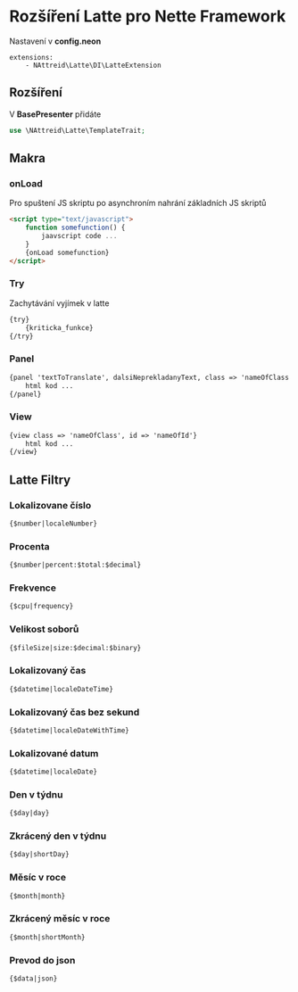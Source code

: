 # Rozšíření Latte pro Nette Framework
Nastavení v **config.neon**
```neon
extensions:
    - NAttreid\Latte\DI\LatteExtension
```

## Rozšíření
V **BasePresenter** přidáte
```php
use \NAttreid\Latte\TemplateTrait;
```

## Makra
### onLoad
Pro spuštení JS skriptu po asynchroním nahrání základních JS skriptů
```html
<script type="text/javascript">
    function somefunction() {
        jaavscript code ...
    }
    {onLoad somefunction}
</script>    
```

### Try
Zachytávání vyjímek v latte
```html
{try}
    {kriticka_funkce}
{/try}
```

### Panel
```html
{panel 'textToTranslate', dalsiNeprekladanyText, class => 'nameOfClass', id => 'nameOfId'}
    html kod ...
{/panel}
```

### View
```html
{view class => 'nameOfClass', id => 'nameOfId'}
    html kod ...
{/view}
```

## Latte Filtry
### Lokalizovane číslo
```html
{$number|localeNumber}
```

### Procenta
```html
{$number|percent:$total:$decimal}
```

### Frekvence
```html
{$cpu|frequency}
```

### Velikost soborů
```html
{$fileSize|size:$decimal:$binary}
```

### Lokalizovaný čas
```html
{$datetime|localeDateTime}
```


### Lokalizovaný čas bez sekund
```html
{$datetime|localeDateWithTime}
```

### Lokalizované datum
```html
{$datetime|localeDate}
```

### Den v týdnu
```html
{$day|day}
```

### Zkrácený den v týdnu
```html
{$day|shortDay}
```

### Měsíc v roce
```html
{$month|month}
```

### Zkrácený měsíc v roce
```html
{$month|shortMonth}
```

### Prevod do json
```html
{$data|json}
```
